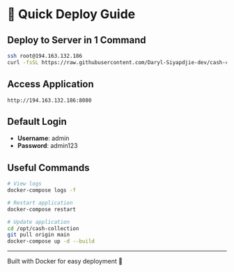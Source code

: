 # 🚀 Quick Deploy Guide

## Deploy to Server in 1 Command

```bash
ssh root@194.163.132.186
curl -fsSL https://raw.githubusercontent.com/Daryl-Siyapdjie-dev/cash-collection-backoffice/main/quick-deploy.sh | bash
```

## Access Application

```
http://194.163.132.186:8080
```

## Default Login

- **Username**: admin
- **Password**: admin123

## Useful Commands

```bash
# View logs
docker-compose logs -f

# Restart application
docker-compose restart

# Update application
cd /opt/cash-collection
git pull origin main
docker-compose up -d --build
```

---

Built with Docker for easy deployment 🐳
